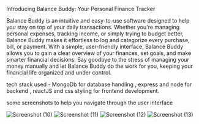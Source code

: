 Introducing Balance Buddy: Your Personal Finance Tracker

Balance Buddy is an intuitive and easy-to-use software designed to help you stay on top of your daily transactions. Whether you're managing personal expenses, tracking income, or simply trying to budget better, Balance Buddy makes it effortless to log and categorize every purchase, bill, or payment. With a simple, user-friendly interface, Balance Buddy allows you to gain a clear overview of your finances, set goals, and make smarter financial decisions. Say goodbye to the stress of managing your money manually and let Balance Buddy do the work for you, keeping your financial life organized and under control.

tech stack used - MongoDb for database handling , express and node for backend , reactJS and css styling for frontend development.

some screenshots to help you navigate through the user interface

![Screenshot (10)](https://github.com/user-attachments/assets/0e1e937d-c397-4eff-9c88-b49c1d976746)
![Screenshot (11)](https://github.com/user-attachments/assets/d8eca760-e11f-43a3-810c-031412e5d504)
![Screenshot (12)](https://github.com/user-attachments/assets/21da3909-84c5-418c-b91d-05e23fd1d576)
![Screenshot (13)](https://github.com/user-attachments/assets/13cc43d1-5702-4419-ab68-c4066d355434)



